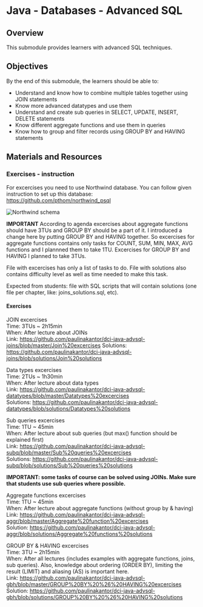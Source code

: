# Java - Databases - Advanced SQL

## Overview
This submodule provides learners with advanced SQL techniques.

## Objectives
By the end of this submodule, the learners should be able to:

* Understand and know how to combine multiple tables together using JOIN statements
* Know more advanced datatypes and use them
* Understand and create sub queries in SELECT, UPDATE, INSERT, DELETE statements
* Know different aggregate functions and use them in queries
* Know how to group and filter records using GROUP BY and HAVING statements

## Materials and Resources

### Exercises - instruction
For excercises you need to use Northwind database.
You can follow given instruction to set up this database: https://github.com/pthom/northwind_psql

![Northwind schema](https://github.com/paulinakantor/dci-java-course-advsql/blob/main/java-excercises/3_Java/3.4_Advanced_SQL/schema.png)


**IMPORTANT**
According to agenda excercises about aggregate functions should have 3TUs and GROUP BY should be a part of it. 
I introduced a change here by putting GROUP BY and HAVING together. So excercises for aggregate functions contains only tasks for COUNT, SUM, MIN, MAX, AVG functions and I plannned them to take 1TU. Excercises for GROUP BY and HAVING I planned to take 3TUs.

File with excercises has only a list of tasks to do.
File with solutions also contains difficulty level as well as time needed to make this task.

Expected from students: file with SQL scripts that will contain solutions (one file per chapter, like: joins_solutions.sql, etc).

#### Exercises

JOIN excercises  
Time: 3TUs ~ 2h15min  
When: After lecture about JOINs  
Link: https://github.com/paulinakantor/dci-java-advsql-joins/blob/master/Join%20excercises 
Solutions: https://github.com/paulinakantor/dci-java-advsql-joins/blob/solutions/Join%20solutions  

 
Data types excercises  
Time: 2TUs ~ 1h30min  
When: After lecture about data types  
Link: https://github.com/paulinakantor/dci-java-advsql-datatypes/blob/master/Datatypes%20excercises  
Solutions: https://github.com/paulinakantor/dci-java-advsql-datatypes/blob/solutions/Datatypes%20solutions  
  
Sub queries excercises  
Time: 1TU ~ 45min  
When: After lecture about sub queries (but max() function should be explained first)  
Link: https://github.com/paulinakantor/dci-java-advsql-subq/blob/master/Sub%20queries%20excercises  
Solutions: https://github.com/paulinakantor/dci-java-advsql-subq/blob/solutions/Sub%20queries%20solutions  
  
**IMPORTANT: some tasks of course can be solved using JOINs. Make sure that students use sub queries where possible.**
  
Aggregate functions excercises  
Time: 1TU ~ 45min  
When: After lecture about aggregate functions (without group by & having)  
Link: https://github.com/paulinakantor/dci-java-advsql-aggr/blob/master/Aggregate%20function%20excercises  
Solution: https://github.com/paulinakantor/dci-java-advsql-aggr/blob/solutions/Aggregate%20functions%20solutions  
  
GROUP BY & HAVING excercises  
Time: 3TU ~ 2h15min   
When: After all lectures (includes examples with aggregate functions, joins, sub queries). Also, knowledge about ordering (ORDER BY), limiting the result (LIMIT) and aliasing (AS) is important here.  
Link: https://github.com/paulinakantor/dci-java-advsql-gbh/blob/master/GROUP%20BY%20%26%20HAVING%20excercises  
Solution: https://github.com/paulinakantor/dci-java-advsql-gbh/blob/solutions/GROUP%20BY%20%26%20HAVING%20solutions   
